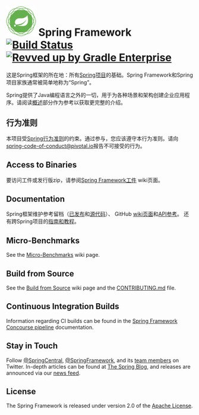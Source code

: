 # <img src="framework-docs/src/docs/spring-framework.png" width="80" height="80"> Spring Framework [![Build Status](https://ci.spring.io/api/v1/teams/spring-framework/pipelines/spring-framework-6.0.x/jobs/build/badge)](https://ci.spring.io/teams/spring-framework/pipelines/spring-framework-6.0.x?groups=Build") [![Revved up by Gradle Enterprise](https://img.shields.io/badge/Revved%20up%20by-Gradle%20Enterprise-06A0CE?logo=Gradle&labelColor=02303A)](https://ge.spring.io/scans?search.rootProjectNames=spring)


这是Spring框架的所在地：所有[Spring项目](https://spring.io/projects)的基础。Spring Framework和Spring项目家族通常被简单地称为“Spring”。

Spring提供了Java编程语言之外的一切，用于为各种场景和架构创建企业应用程序。请阅读[概述](https://docs.spring.io/spring/docs/current/spring-framework-reference/overview.html#spring-introduction)部分作为参考以获取更完整的介绍。

## 行为准则

本项目受[Spring行为准则](CODE_OF_CONDUCT.adoc)的约束。通过参与，您应该遵守本行为准则。请向[spring-code-of-conduct@pivotal.io]()报告不可接受的行为。

## Access to Binaries

要访问工件或发行版zip，请参阅[Spring Framework工件](https://github.com/spring-projects/spring-framework/wiki/Spring-Framework-Artifacts) wiki页面。

## Documentation

Spring框架维护参考留档（[已发布](https://docs.spring.io/spring-framework/docs/current/spring-framework-reference/)和[源代码](framework-docs/src/docs/asciidoc)）、
GitHub [wiki页面](https://github.com/spring-projects/spring-framework/wiki)和[API参考](https://docs.spring.io/spring-framework/docs/current/javadoc-api/)。
还有跨Spring项目的[指南和教程](https://spring.io/guides)。

## Micro-Benchmarks

See the [Micro-Benchmarks](https://github.com/spring-projects/spring-framework/wiki/Micro-Benchmarks) wiki page.

## Build from Source

See the [Build from Source](https://github.com/spring-projects/spring-framework/wiki/Build-from-Source) wiki page and the [CONTRIBUTING.md](CONTRIBUTING.md) file.

## Continuous Integration Builds

Information regarding CI builds can be found in the [Spring Framework Concourse pipeline](ci/README.adoc) documentation.

## Stay in Touch

Follow [@SpringCentral](https://twitter.com/springcentral), [@SpringFramework](https://twitter.com/springframework), and its [team members](https://twitter.com/springframework/lists/team/members) on Twitter. In-depth articles can be found at [The Spring Blog](https://spring.io/blog/), and releases are announced via our [news feed](https://spring.io/blog/category/news).

## License

The Spring Framework is released under version 2.0 of the [Apache License](https://www.apache.org/licenses/LICENSE-2.0).
